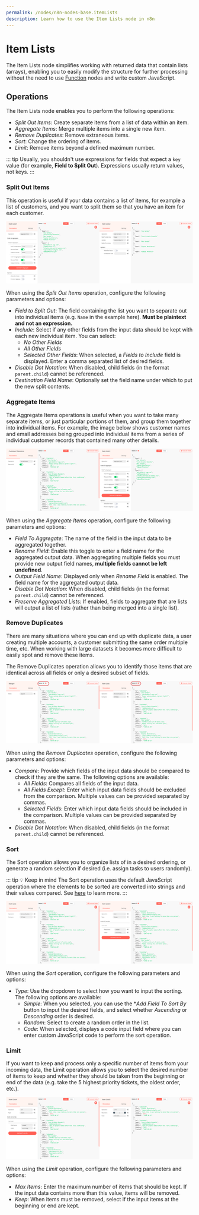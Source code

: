 ```yaml
---
permalink: /nodes/n8n-nodes-base.itemLists
description: Learn how to use the Item Lists node in n8n
---
```


# Item Lists

The Item Lists node simplifies working with returned data that contain lists (arrays), enabling you to easily modify the structure for further processing without the need to use [Function](./Function/README.md) nodes and write custom JavaScript.

## Operations

The Item Lists node enables you to perform the following operations:

* *Split Out Items*: Create separate items from a list of data within an item.
* *Aggregate Items*: Merge multiple items into a single new item.
* *Remove Duplicates*: Remove extraneous items.
* *Sort*: Change the ordering of items.
* *Limit*: Remove items beyond a defined maximum number.

::: tip 
Usually, you shouldn't use expressions for fields that expect a `key` value (for example, **Field to Split Out**). Expressions usually return values, not keys.
:::

### Split Out Items

This operation is useful if your data contains a list of items, for example a list of customers, and you want to split them so that you have an item for each customer.

![Split Out Items output](./split_out.png)

When using the *Split Out Items* operation, configure the following parameters and options:

* *Field to Split Out*: The field containing the list you want to separate out into individual items (e.g. `Name` in the example here). **Must be plaintext and not an expression.**
* *Include*: Select if any other fields from the input data should be kept with each new individual item. You can select:
    * *No Other Fields*
    * *All Other Fields*
    * *Selected Other Fields*: When selected, a *Fields to Include* field is displayed. Enter a comma separated list of desired fields.
* *Disable Dot Notation*: When disabled, child fields (in the format `parent.child`) cannot be referenced.
* *Destination Field Name*: Optionally set the field name under which to put the new split contents.

### Aggregate Items

The Aggregate Items operations is useful when you want to take many separate items, or just particular portions of them, and group them together into individual items. For example, the image below shows customer names and email addresses being grouped into individual items from a series of individual customer records that contained many other details.

![Aggregate Items output](./aggregate.png)

When using the *Aggregate Items* operation, configure the following parameters and options:

* *Field To Aggregate*: The name of the field in the input data to be aggregated together.
* *Rename Field*: Enable this toggle to enter a field name for the aggregated output data. When aggregating multiple fields you must provide new output field names, **multiple fields cannot be left undefined**.
* *Output Field Name*: Displayed only when *Rename Field* is enabled. The field name for the aggregated output data.
* *Disable Dot Notation*: When disabled, child fields (in the format `parent.child`) cannot be referenced.
* *Preserve Aggregated Lists*: If enabled, fields to aggregate that are lists will output a list of lists (rather than being merged into a single list).

### Remove Duplicates

There are many situations where you can end up with duplicate data, a user creating multiple accounts, a customer submitting the same order multiple time, etc. When working with large datasets it becomes more difficult to easily spot and remove these items. 

The Remove Duplicates operation allows you to identify those items that are identical across all fields or only a desired subset of fields.

![Remove Duplicate Items output](./duplicates.png)

When using the *Remove Duplicates* operation, configure the following parameters and options:

* *Compare*: Provide which fields of the input data should be compared to check if they are the same. The following options are available:
  * *All Fields*: Compares all fields of the input data.
  * *All Fields Except*: Enter which input data fields should be excluded from the comparison. Multiple values can be provided separated by commas.
  * *Selected Fields*: Enter which input data fields should be included in the comparison. Multiple values can be provided separated by commas.
* *Disable Dot Notation*: When disabled, child fields (in the format `parent.child`) cannot be referenced.

### Sort

The Sort operation allows you to organize lists of in a desired ordering, or generate a random selection if desired (i.e. assign tasks to users randomly).

::: tip 💡 Keep in mind
The Sort operation uses the default JavaScript operation where the elements to be sorted are converted into strings and their values compared. See [here](https://developer.mozilla.org/en-US/docs/Web/JavaScript/Reference/Global_Objects/Array/sort) to learn more.
:::

![Sort Items output](./sort.png)

When using the *Sort* operation, configure the following parameters and options:

* *Type*: Use the dropdown to select how you want to input the sorting. The following options are available:
  * *Simple*: When you selected, you can use the **Add Field To Sort By* button to input the desired fields, and select whether *Ascending* or *Descending* order is desired.
  * *Random*: Select to create a random order in the list.
  * *Code*: When selected, displays a code input field where you can enter custom JavaScript code to perform the sort operation.

### Limit

If you want to keep and process only a specific number of items from your incoming data, the Limit operation allows you to select the desired number of items to keep and whether they should be taken from the beginning or end of the data (e.g. take the 5 highest priority tickets, the oldest order, etc.).

![Limit Items output](./limit.png)

When using the *Limit* operation, configure the following parameters and options:

* *Max Items*: Enter the maximum number of items that should be kept. If the input data contains more than this value, items will be removed.
* *Keep*: When items must be removed, select if the input items at the beginning or end are kept.
